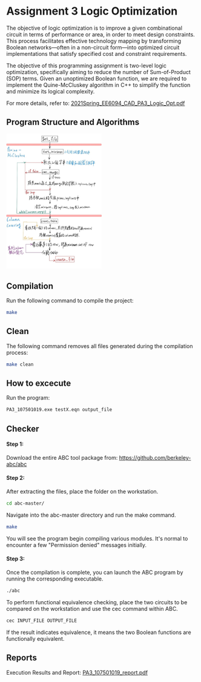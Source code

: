 # Assignment 3 Logic Optimization
The objective of logic optimization is to improve a given combinational circuit in terms of performance or area, in order to meet design constraints. This process facilitates effective technology mapping by transforming Boolean networks—often in a non-circuit form—into optimized circuit implementations that satisfy specified cost and constraint requirements.  
  
The objective of this programming assignment is two-level logic optimization, specifically aiming to reduce the number of Sum-of-Product (SOP) terms. Given an unoptimized Boolean function, we are required to implement the Quine-McCluskey algorithm in C++ to simplify the function and minimize its logical complexity.  
  
For more details, refer to: [2021Spring_EE6094_CAD_PA3_Logic_Opt.pdf](2021Spring_EE6094_CAD_PA3_Logic_Opt.pdf)

## Program Structure and Algorithms
<img src="https://github.com/TzuHsiang417/CAD-for-VLSI-Design/blob/main/Logic%20Optimization/picture/Program_Structure.jpg" width="50%">

## Compilation
Run the following command to compile the project:
```sh
make
```

## Clean
The following command removes all files generated during the compilation process:
```sh
make clean
```

## How to excecute
Run the program: 
```sh
PA3_107501019.exe testX.eqn output_file
```

## Checker
#### Step 1: 
Download the entire ABC tool package from:
https://github.com/berkeley-abc/abc

#### Step 2:  
After extracting the files, place the folder on the workstation.
```sh
cd abc-master/
```
Navigate into the abc-master directory and run the make command.
```sh
make
```
You will see the program begin compiling various modules. It's normal to encounter a few "Permission denied" messages initially.

#### Step 3: 
Once the compilation is complete, you can launch the ABC program by running the corresponding executable.
```sh
./abc
```
To perform functional equivalence checking, place the two circuits to be compared on the workstation and use the cec command within ABC.
```sh
cec INPUT_FILE OUTPUT_FILE
```
If the result indicates equivalence, it means the two Boolean functions are functionally equivalent.

## Reports
Execution Results and Report: 
[PA3_107501019_report.pdf](PA3_107501019_report.pdf)
